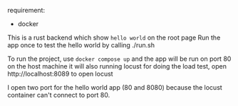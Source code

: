 requirement:
- docker

This is a rust backend which show `hello world` on the root page
Run the app once to test the hello world by calling ./run.sh

To run the project, use `docker compose up` and the app will be run on port 80 on the host machine
it will also running locust for doing the load test, open http://localhost:8089 to open locust

I open two port for the hello world app (80 and 8080) because the locust container can't connect to port 80.